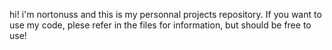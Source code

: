 hi! i'm nortonuss and this is my personnal projects repository.
If you want to use my code, plese refer in the files for information, but should be free to use!
